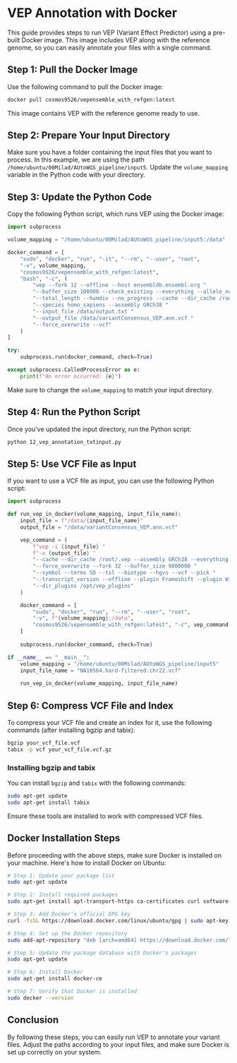 
# VEP Annotation with Docker

This guide provides steps to run VEP (Variant Effect Predictor) using a pre-built Docker image. This image includes VEP along with the reference genome, so you can easily annotate your files with a single command.

## Step 1: Pull the Docker Image

Use the following command to pull the Docker image:

```bash
docker pull cosmos9526/vepensemble_with_refgen:latest
```

This image contains VEP with the reference genome ready to use.

## Step 2: Prepare Your Input Directory

Make sure you have a folder containing the input files that you want to process. In this example, we are using the path `/home/ubuntu/00Milad/AUtoWGS_pipeline/input5`. Update the `volume_mapping` variable in the Python code with your directory.

## Step 3: Update the Python Code

Copy the following Python script, which runs VEP using the Docker image:

```python
import subprocess

volume_mapping = "/home/ubuntu/00Milad/AUtoWGS_pipeline/input5:/data"

docker_command = [
    "sudo", "docker", "run", "-it", "--rm", "--user", "root",
    "-v", volume_mapping,
    "cosmos9526/vepensemble_with_refgen:latest",
    "bash", "-c", (
        "vep --fork 12 --offline --host ensembldb.ensembl.org "
        "--buffer_size 100000 --check_existing --everything --allele_number "
        "--total_length --humdiv --no_progress --cache --dir_cache /root/.vep "
        "--species homo_sapiens --assembly GRCh38 "
        "--input_file /data/output.txt "
        "--output_file /data/variantConsensus_VEP.ann.vcf "
        "--force_overwrite --vcf"
    )
]

try:
    subprocess.run(docker_command, check=True)

except subprocess.CalledProcessError as e:
    print(f"An error occurred: {e}")
```

Make sure to change the `volume_mapping` to match your input directory.

## Step 4: Run the Python Script

Once you've updated the input directory, run the Python script:

```bash
python 12_vep_annotation_txtinput.py
```

## Step 5: Use VCF File as Input

If you want to use a VCF file as input, you can use the following Python script:

```python
import subprocess

def run_vep_in_docker(volume_mapping, input_file_name):
    input_file = f"/data/{input_file_name}"
    output_file = "/data/variantConsensus_VEP.ann.vcf"

    vep_command = (
        f"vep -i {input_file} "
        f"-o {output_file} "
        "--cache --dir_cache /root/.vep --assembly GRCh38 --everything "
        "--force_overwrite --fork 32 --buffer_size 9000000 "
        "--symbol --terms SO --tsl --biotype --hgvs --vcf --pick "
        "--transcript_version --offline --plugin Frameshift --plugin Wildtype "
        "--dir_plugins /opt/vep_plugins"
    )

    docker_command = [
        "sudo", "docker", "run", "--rm", "--user", "root", 
        "-v", f"{volume_mapping}:/data",
        "cosmos9526/vepensemble_with_refgen:latest", "-c", vep_command
    ]
    
    subprocess.run(docker_command, check=True)

if __name__ == "__main__":
    volume_mapping = "/home/ubuntu/00Milad/AUtoWGS_pipeline/input5"
    input_file_name = "NA18564.hard-filtered.chr22.vcf"
    
    run_vep_in_docker(volume_mapping, input_file_name)
```

## Step 6: Compress VCF File and Index

To compress your VCF file and create an index for it, use the following commands (after installing bgzip and tabix):

```bash
bgzip your_vcf_file.vcf
tabix -p vcf your_vcf_file.vcf.gz
```

### Installing bgzip and tabix

You can install `bgzip` and `tabix` with the following commands:

```bash
sudo apt-get update
sudo apt-get install tabix
```

Ensure these tools are installed to work with compressed VCF files.

## Docker Installation Steps

Before proceeding with the above steps, make sure Docker is installed on your machine. Here's how to install Docker on Ubuntu:

```bash
# Step 1: Update your package list
sudo apt-get update

# Step 2: Install required packages
sudo apt-get install apt-transport-https ca-certificates curl software-properties-common

# Step 3: Add Docker's official GPG key
curl -fsSL https://download.docker.com/linux/ubuntu/gpg | sudo apt-key add -

# Step 4: Set up the Docker repository
sudo add-apt-repository "deb [arch=amd64] https://download.docker.com/linux/ubuntu $(lsb_release -cs) stable"

# Step 5: Update the package database with Docker's packages
sudo apt-get update

# Step 6: Install Docker
sudo apt-get install docker-ce

# Step 7: Verify that Docker is installed
sudo docker --version
```

## Conclusion

By following these steps, you can easily run VEP to annotate your variant files. Adjust the paths according to your input files, and make sure Docker is set up correctly on your system.
